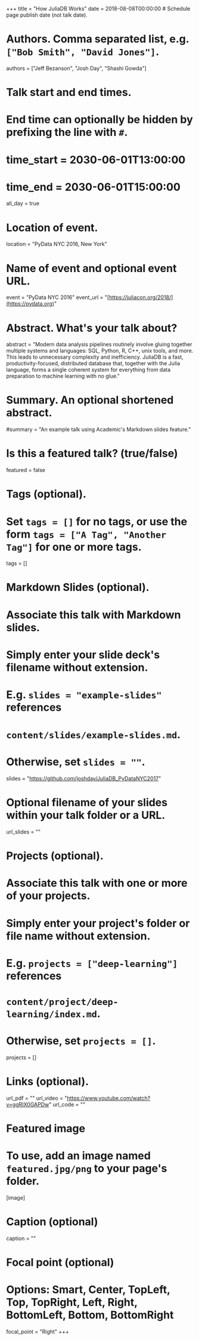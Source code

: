 +++
title = "How JuliaDB Works"
date = 2018-08-08T00:00:00  # Schedule page publish date (not talk date).

# Authors. Comma separated list, e.g. `["Bob Smith", "David Jones"]`.
authors = ["Jeff Bezanson", "Josh Day", "Shashi Gowda"]

# Talk start and end times.
#   End time can optionally be hidden by prefixing the line with `#`.
# time_start = 2030-06-01T13:00:00
# time_end = 2030-06-01T15:00:00
all_day = true

# Location of event.
location = "PyData NYC 2016, New York"

# Name of event and optional event URL.
event = "PyData NYC 2016"
event_url = "[https://juliacon.org/2018/](https://pydata.org)"

# Abstract. What's your talk about?
abstract = "Modern data analysis pipelines routinely involve gluing together multiple systems and languages: SQL, Python, R, C++, unix tools, and more. This leads to unnecessary complexity and inefficiency. JuliaDB is a fast, productivity-focused, distributed database that, together with the Julia language, forms a single coherent system for everything from data preparation to machine learning with no glue."

# Summary. An optional shortened abstract.
#summary = "An example talk using Academic's Markdown slides feature."

# Is this a featured talk? (true/false)
featured = false

# Tags (optional).
#   Set `tags = []` for no tags, or use the form `tags = ["A Tag", "Another Tag"]` for one or more tags.
tags = []

# Markdown Slides (optional).
#   Associate this talk with Markdown slides.
#   Simply enter your slide deck's filename without extension.
#   E.g. `slides = "example-slides"` references 
#   `content/slides/example-slides.md`.
#   Otherwise, set `slides = ""`.
slides = "https://github.com/joshday/JuliaDB_PyDataNYC2017"

# Optional filename of your slides within your talk folder or a URL.
url_slides = ""

# Projects (optional).
#   Associate this talk with one or more of your projects.
#   Simply enter your project's folder or file name without extension.
#   E.g. `projects = ["deep-learning"]` references 
#   `content/project/deep-learning/index.md`.
#   Otherwise, set `projects = []`.
projects = []

# Links (optional).
url_pdf = ""
url_video = "https://www.youtube.com/watch?v=ggRIX0GAPDw"
url_code = ""

# Featured image
# To use, add an image named `featured.jpg/png` to your page's folder. 
[image]
  # Caption (optional)
  caption = ""

  # Focal point (optional)
  # Options: Smart, Center, TopLeft, Top, TopRight, Left, Right, BottomLeft, Bottom, BottomRight
  focal_point = "Right"
+++
